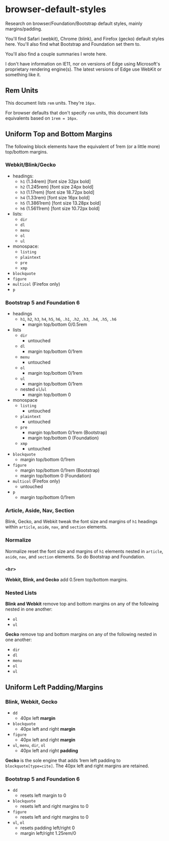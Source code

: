 # browser-default-styles

Research on browser/Foundation/Bootstrap default styles, mainly
margins/padding.

You'll find Safari (webkit), Chrome (blink), and Firefox (gecko)
default styles here.  You'll also find what Bootstrap and Foundation
set them to.

You'll also find a couple summaries I wrote here.

I don't have information on IE11, nor on versions of Edge using
Microsoft's proprietary rendering engine(s).  The latest versions of
Edge use WebKit or something like it.

## Rem Units

This document lists `rem` units.  They're `16px`.

For browser defaults that don't specify `rem` units, this document
lists equivalents based on `1rem = 16px`.

## Uniform Top and Bottom Margins

The following block elements have the equivalent of 1rem (or a little
more) top/bottom margins.

### Webkit/Blink/Gecko

-   headings:
    -   `h1` (1.34rem) [font size 32px bold]
    -   `h2` (1.245rem) [font size 24px bold]
    -   `h3` (1.17rem) [font size 18.72px bold]
    -   `h4` (1.33rem) [font size 16px bold]
    -   `h5` (1.3861rem) [font size 13.28px bold]
    -   `h6` (1.5611rem) [font size 10.72px bold]
-   lists:
    -   `dir`
    -   `dl`
    -   `menu`
    -   `ol`
    -   `ul`
-   monospace:
    -   `listing`
    -   `plaintext`
    -   `pre`
    -   `xmp`
-   `blockquote`
-   `figure`
-   `multicol` (Firefox only)
-   `p`

### Bootstrap 5 and Foundation 6

-   headings
    -   `h1`, `h2`, `h3`, `h4`, `h5`, `h6`, `.h1`, `.h2`, `.h3`, `.h4`, `.h5`, `.h6`
        -   margin top/bottom 0/0.5rem
-   lists
    -   `dir`
        -   untouched
    -   `dl`
        -   margin top/bottom 0/1rem
    -   `menu`
        -   untouched
    -   `ol`
        -   margin top/bottom 0/1rem
    -   `ul`
        -   margin top/bottom 0/1rem
    -   nested `ol`/`ul`
        -   margin top/bottom 0
-   monospace
    -   `listing`
        -   untouched
    -   `plaintext`
        -   untouched
    -   `pre`
        -   margin top/bottom 0/1rem (Bootstrap)
        -   margin top/bottom 0 (Foundation)
    -   `xmp`
        -   untouched
-   `blockquote`
    -   margin top/bottom 0/1rem
-   `figure`
    -   margin top/bottom 0/1rem (Bootstrap)
    -   margin top/bottom 0 (Foundation)
-   `multicol` (Firefox only)
    -   untouched
-   `p`
    -   margin top/bottom 0/1rem

### Article, Aside, Nav, Section

Blink, Gecko, and Webkit tweak the font size and margins of `h1`
headings within `article`, `aside`, `nav`, and `section` elements.

### Normalize

Normalize reset the font size and margins of `h1` elements nested in
`article`, `aside`, `nav`, and `section` elements.  So do Bootstrap
and Foundation.

### `<hr>`

**Webkit, Blink, and Gecko** add 0.5rem top/bottom margins.

### Nested Lists

**Blink and Webkit** remove top and bottom margins on any of the
following nested in one another:

-   `ol`
-   `ul`

**Gecko** remove top and bottom margins on any of the following nested
in one another:

-   `dir`
-   `dl`
-   `menu`
-   `ol`
-   `ul`

## Uniform Left Padding/Margins

### Blink, Webkit, Gecko

-   `dd`
    -   40px left **margin**
-   `blockquote`
    -   40px left and right **margin**
-   `figure`
    -   40px left and right **margin**
-   `ul`, `menu`, `dir`, `ol`
    -   40px left and right **padding**
    
**Gecko** is the sole engine that adds 1rem left padding to
`blockquote[type=cite]`.  The 40px left and right margins are
retained.

### Bootstrap 5 and Foundation 6

-   `dd`
    -   resets left margin to 0
-   `blockquote`
    -   resets left and right margins to 0
-   `figure`
    -   resets left and right margins to 0
-   `ul`, `ol`
    -   resets padding left/right 0
    -   margin left/right 1.25rem/0
